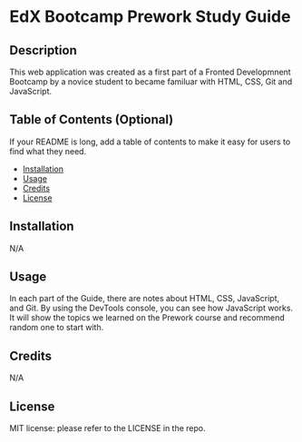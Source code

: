 # EdX Bootcamp Prework Study Guide

## Description

This web application was created as a first part of a Fronted Developmnent Bootcamp by a novice student to became familuar with HTML, CSS, Git and JavaScript.

## Table of Contents (Optional)

If your README is long, add a table of contents to make it easy for users to find what they need.

- [Installation](#installation)
- [Usage](#usage)
- [Credits](#credits)
- [License](#license)

## Installation

N/A

## Usage

In each part of the Guide, there are notes about HTML, CSS, JavaScript, and Git.
By using the DevTools console, you can see how JavaScript works.
It will show the topics we learned on the Prework course and recommend random one to start with.

## Credits

N/A

## License

MIT license: please refer to the LICENSE in the repo.
